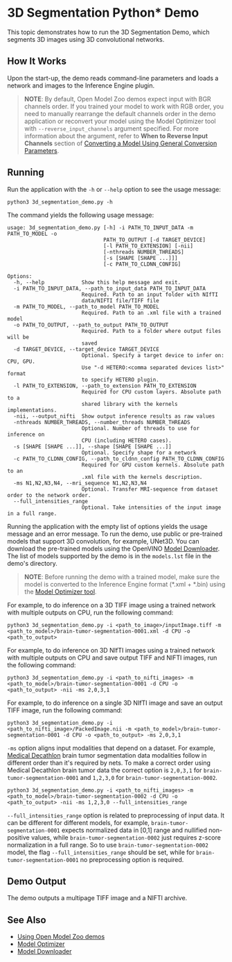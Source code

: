 # 3D Segmentation Python\* Demo

This topic demonstrates how to run the 3D Segmentation Demo, which segments 3D images using 3D convolutional networks.

## How It Works

Upon the start-up, the demo reads command-line parameters and loads a network and images to the Inference Engine plugin.

> **NOTE**: By default, Open Model Zoo demos expect input with BGR channels order. If you trained your model to work with RGB order, you need to manually rearrange the default channels order in the demo application or reconvert your model using the Model Optimizer tool with `--reverse_input_channels` argument specified. For more information about the argument, refer to **When to Reverse Input Channels** section of [Converting a Model Using General Conversion Parameters](https://docs.openvinotoolkit.org/latest/_docs_MO_DG_prepare_model_convert_model_Converting_Model_General.html).

## Running

Run the application with the `-h` or `--help` option to see the usage message:
```
python3 3d_segmentation_demo.py -h
```
The command yields the following usage message:
```
usage: 3d_segmentation_demo.py [-h] -i PATH_TO_INPUT_DATA -m PATH_TO_MODEL -o
                               PATH_TO_OUTPUT [-d TARGET_DEVICE]
                               [-l PATH_TO_EXTENSION] [-nii]
                               [-nthreads NUMBER_THREADS]
                               [-s [SHAPE [SHAPE ...]]]
                               [-c PATH_TO_CLDNN_CONFIG]

Options:
  -h, --help            Show this help message and exit.
  -i PATH_TO_INPUT_DATA, --path_to_input_data PATH_TO_INPUT_DATA
                        Required. Path to an input folder with NIfTI
                        data/NIFTI file/TIFF file
  -m PATH_TO_MODEL, --path_to_model PATH_TO_MODEL
                        Required. Path to an .xml file with a trained model
  -o PATH_TO_OUTPUT, --path_to_output PATH_TO_OUTPUT
                        Required. Path to a folder where output files will be
                        saved
  -d TARGET_DEVICE, --target_device TARGET_DEVICE
                        Optional. Specify a target device to infer on: CPU, GPU.
                        Use "-d HETERO:<comma separated devices list>" format
                        to specify HETERO plugin.
  -l PATH_TO_EXTENSION, --path_to_extension PATH_TO_EXTENSION
                        Required for CPU custom layers. Absolute path to a
                        shared library with the kernels implementations.
  -nii, --output_nifti  Show output inference results as raw values
  -nthreads NUMBER_THREADS, --number_threads NUMBER_THREADS
                        Optional. Number of threads to use for inference on
                        CPU (including HETERO cases).
  -s [SHAPE [SHAPE ...]], --shape [SHAPE [SHAPE ...]]
                        Optional. Specify shape for a network
  -c PATH_TO_CLDNN_CONFIG, --path_to_cldnn_config PATH_TO_CLDNN_CONFIG
                        Required for GPU custom kernels. Absolute path to an
                        .xml file with the kernels description.
  -ms N1,N2,N3,N4, --mri_sequence N1,N2,N3,N4
                        Optional. Transfer MRI-sequence from dataset order to the network order.
  --full_intensities_range
                        Optional. Take intensities of the input image in a full range.
```

Running the application with the empty list of options yields the usage message and an error message.
To run the demo, use public or pre-trained models that support 3D convolution, for example, UNet3D. You can download the pre-trained models using the OpenVINO [Model Downloader](../../../tools/downloader/README.md). The list of models supported by the demo is in the `models.lst` file in the demo's directory.

> **NOTE**: Before running the demo with a trained model, make sure the model is converted to the Inference Engine format (\*.xml + \*.bin) using the [Model Optimizer tool](https://docs.openvinotoolkit.org/latest/_docs_MO_DG_Deep_Learning_Model_Optimizer_DevGuide.html).

For example, to do inference on a 3D TIFF image using a trained network with multiple outputs on CPU, run the following
command:

```
python3 3d_segmentation_demo.py -i <path_to_image>/inputImage.tiff -m <path_to_model>/brain-tumor-segmentation-0001.xml -d CPU -o <path_to_output>
```

For example, to do inference on 3D NIfTI images using a trained network with multiple outputs on CPU and save
output TIFF and NIFTI images, run the following command:
```
python3 3d_segmentation_demo.py -i <path_to_nifti_images> -m <path_to_model>/brain-tumor-segmentation-0001 -d CPU -o <path_to_output> -nii -ms 2,0,3,1
```
For example, to do inference on a single 3D NIfTI image and save an output TIFF image, run the following command:
```
python3 3d_segmentation_demo.py -i <path_to_nifti_image>/PackedImage.nii -m <path_to_model>/brain-tumor-segmentation-0001 -d CPU -o <path_to_output> -ms 2,0,3,1
```
`-ms` option aligns input modalities that depend on a dataset. For example, [Medical Decathlon](http://medicaldecathlon.com/) brain tumor segmentation data modalities follow in different order than it's required by nets. To make a correct order using Medical Decathlon brain tumor data the correct option is `2,0,3,1` for `brain-tumor-segmentation-0001` and `1,2,3,0` for `brain-tumor-segmentation-0002`.
```
python3 3d_segmentation_demo.py -i <path_to_nifti_images> -m <path_to_model>/brain-tumor-segmentation-0002 -d CPU -o <path_to_output> -nii -ms 1,2,3,0 --full_intensities_range
```
`--full_intensities_range` option is related to preprocessing of input data. It can be different for different models, for example, `brain-tumor-segmentation-0001` expects normalized data in [0,1] range and nullified non-positive values, while `brain-tumor-segmentation-0002` just requires z-score normalization in a full range. So to use `brain-tumor-segmentation-0002` model, the flag `--full_intensities_range` should be set, while for `brain-tumor-segmentation-0001` no preprocessing option is required.

## Demo Output
The demo outputs a multipage TIFF image and a NIFTI archive.

## See Also
* [Using Open Model Zoo demos](../../README.md)
* [Model Optimizer](https://docs.openvinotoolkit.org/latest/_docs_MO_DG_Deep_Learning_Model_Optimizer_DevGuide.html)
* [Model Downloader](../../../tools/downloader/README.md)
